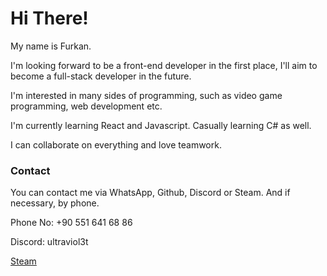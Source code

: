 <h1> Hi There!</h1>

My name is Furkan.

I'm looking forward to be a front-end developer in the first place, I'll aim to become a full-stack developer in the future.

I'm interested in many sides of programming, such as video game programming, web development etc.

I'm currently learning React and Javascript. Casually learning C# as well.

I can collaborate on everything and love teamwork.


<h3>Contact</h3>


You can contact me via WhatsApp, Github, Discord or Steam. And if necessary, by phone.

Phone No: +90 551 641 68 86

Discord: ultraviol3t

[Steam](www.steamcommunity.com/id/grobdeland)
